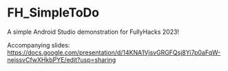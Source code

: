 # FH_SimpleToDo

A simple Android Studio demonstration for FullyHacks 2023!

Accompanying slides: https://docs.google.com/presentation/d/14KNA1VjsvGRGFQsj8Yi7p0aFqW-nejssvCfwXHkbPYE/edit?usp=sharing

